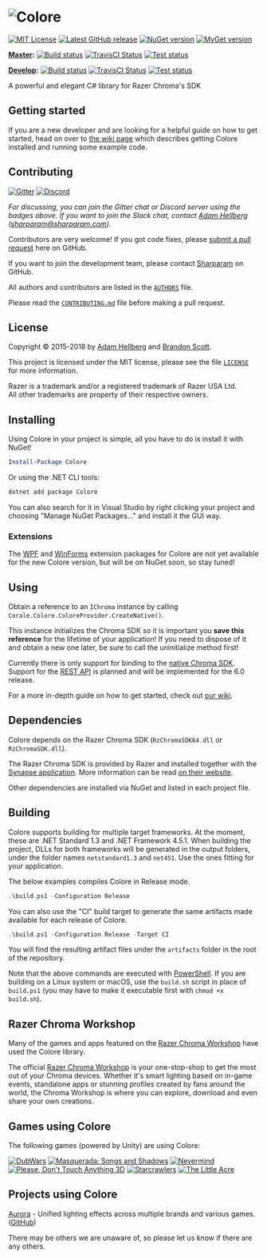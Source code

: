 # ![Colore][colorelogo]

[![MIT License][licensebadge]][license]
[![Latest GitHub release][ghreleasebadge]][ghrelease]
[![NuGet version][ngverbadge]][ng]
[![MyGet version][mgverbadge]][mg]

**[Master][master]:**
[![Build status][appveyor-master-badge]][appveyor-master-status]
[![TravisCI Status][travis-master-badge]][travis-master-status]
[![Test status][test-master-badge]][test-master-status]

**[Develop][develop]:**
[![Build status][appveyor-develop-badge]][appveyor-develop-status]
[![TravisCI Status][travis-develop-badge]][travis-develop-status]
[![Test status][test-develop-badge]][test-develop-status]

A powerful and elegant C# library for Razer Chroma's SDK

Getting started
---------------

If you are a new developer and are looking for a helpful guide on how to get started, head on over to
[the wiki page][getting-started] which describes getting Colore installed and running some example code.

Contributing
------------

[![Gitter][gitterbadge]][gitter]
[![Discord][discordbadge]][discord]

*For discussing, you can join the Gitter chat or Discord server using the badges above. If you want to join the Slack chat, contact [Adam Hellberg][sharp] ([sharparam@sharparam.com](mailto:sharparam@sharparam.com)).*

Contributors are very welcome! If you got code fixes, please [submit a pull request][newpull] here on GitHub.

If you want to join the development team, please contact [Sharparam][sharp] on GitHub.

All authors and contributors are listed in the [`AUTHORS`](AUTHORS) file.

Please read the [`CONTRIBUTING.md`](CONTRIBUTING.md) file before making a pull request.

License
-------

Copyright &copy; 2015-2018 by [Adam Hellberg][sharp] and [Brandon Scott][bs].

This project is licensed under the MIT license, please see the file [`LICENSE`](LICENSE) for more information.

Razer is a trademark and/or a registered trademark of Razer USA Ltd.  
All other trademarks are property of their respective owners.

Installing
----------

Using Colore in your project is simple, all you have to do is install it with NuGet!

```powershell
Install-Package Colore
```

Or using the .NET CLI tools:

```powershell
dotnet add package Colore
```

You can also search for it in Visual Studio by right clicking your project and choosing "Manage NuGet Packages..." and install it the GUI way.

### Extensions

The [WPF][colore-wpf] and [WinForms][colore-winforms] extension packages for Colore are not yet available for the new Colore version, but will be on NuGet soon, so stay tuned!

Using
-----

Obtain a reference to an `IChroma` instance by calling `Corale.Colore.ColoreProvider.CreateNative()`.

This instance initializes the Chroma SDK so it is important you **save this reference** for the lifetime of your application!
If you need to dispose of it and obtain a new one later, be sure to call the uninitialize method first!

Currently there is only support for binding to the [native Chroma SDK][chroma-native].
Support for the [REST API][chroma-rest] is planned and will be implemented for the 6.0 release.

For a more in-depth guide on how to get started, check out [our wiki][getting-started].

Dependencies
------------

Colore depends on the Razer Chroma SDK (`RzChromaSDK64.dll` or `RzChromaSDK.dll`).

The Razer Chroma SDK is provided by Razer and installed together with the [Synapse application][synapse].
More information can be read [on their website][rzdev].

Other dependencies are installed via NuGet and listed in each project file.

Building
--------

Colore supports building for multiple target frameworks.
At the moment, these are .NET Standard 1.3 and .NET Framework 4.5.1.
When building the project, DLLs for both frameworks will be generated in the output folders, under the folder names `netstandard1.3` and `net451`.
Use the ones fitting for your application.

The below examples compiles Colore in Release mode.

```powershell
.\build.ps1 -Configuration Release
```

You can also use the "CI" build target to generate the same artifacts made available for each release of Colore.

```powershell
.\build.ps1 -Configuration Release -Target CI
```

You will find the resulting artifact files under the `artifacts` folder in the root of the repository.

Note that the above commands are executed with [PowerShell][ps]. If you are building on a Linux system or macOS,
use the `build.sh` script in place of `build.ps1` (you may have to make it executable first with `chmod +x build.sh`).

Razer Chroma Workshop
---------------------

Many of the games and apps featured on the [Razer Chroma Workshop][workshop] have used the Colore library.

The official [Razer Chroma Workshop][workshop] is your one-stop-shop to get the most out of your Chroma devices. Whether it's smart lighting based on in-game events, standalone apps or stunning profiles created by fans around the world, the Chroma Workshop is where you can explore, download and even share your own creations.

Games using Colore
------------------

The following games (powered by Unity) are using Colore:

[![DubWars](http://cdn.akamai.steamstatic.com/steam/apps/290000/capsule_184x69.jpg)](http://store.steampowered.com/app/290000/)
[![Masquerada: Songs and Shadows](http://cdn.akamai.steamstatic.com/steam/apps/459090/capsule_184x69.jpg)](http://store.steampowered.com/app/459090/)
[![Nevermind](http://cdn.akamai.steamstatic.com/steam/apps/342260/capsule_184x69.jpg)](http://store.steampowered.com/app/342260/)
[![Please, Don't Touch Anything 3D](http://cdn.akamai.steamstatic.com/steam/apps/529590/capsule_184x69.jpg)](http://store.steampowered.com/app/529590/)
[![Starcrawlers](http://cdn.akamai.steamstatic.com/steam/apps/318970/capsule_184x69.jpg)](http://store.steampowered.com/app/318970/)
[![The Little Acre](http://cdn.akamai.steamstatic.com/steam/apps/423590/capsule_184x69.jpg)](http://store.steampowered.com/app/423590/)

Projects using Colore
---------------------

[Aurora](http://aurora.lastbullet.net/) - Unified lighting effects across multiple brands and various games. ([GitHub](https://github.com/antonpup/Aurora))

There may be others we are unaware of, so please let us know if there are any others.

[getting-started]: https://github.com/CoraleStudios/Colore/wiki/Getting-started
[newpull]: ../../pull/new/develop
[sharp]: https://github.com/Sharparam
[contrib]: ../../wiki/Contributing
[bs]: https://github.com/brandonscott
[master]: https://github.com/CoraleStudios/Colore/tree/master
[develop]: https://github.com/CoraleStudios/Colore/tree/develop

[license]: http://opensource.org/licenses/MIT
[licensebadge]: https://img.shields.io/badge/license-MIT-blue.svg
[ghrelease]: https://github.com/CoraleStudios/Colore/releases
[ghreleasebadge]: https://img.shields.io/github/release/CoraleStudios/Colore.svg?logo=github
[ng]: https://www.nuget.org/packages/Colore
[ngverbadge]: https://img.shields.io/nuget/v/Colore.svg
[mg]: https://www.myget.org/feed/coralestudios/package/nuget/Colore
[mgverbadge]: https://img.shields.io/myget/coralestudios/vpre/Colore.svg?label=myget

[appveyor-develop-status]: https://ci.appveyor.com/project/Corale/colore/branch/develop
[appveyor-develop-badge]: https://ci.appveyor.com/api/projects/status/st3y6fo0jqvhd8cg/branch/develop?svg=true
[travis-develop-status]: https://travis-ci.org/CoraleStudios/Colore
[travis-develop-badge]: https://travis-ci.org/CoraleStudios/Colore.svg?branch=develop
[test-develop-status]: https://ci.appveyor.com/project/Corale/colore/branch/develop/tests
[test-develop-badge]: https://img.shields.io/appveyor/tests/corale/Colore/develop.svg

[appveyor-master-status]: https://ci.appveyor.com/project/Corale/colore/branch/master
[appveyor-master-badge]: https://ci.appveyor.com/api/projects/status/st3y6fo0jqvhd8cg/branch/master?svg=true
[travis-master-status]: https://travis-ci.org/CoraleStudios/Colore
[travis-master-badge]: https://travis-ci.org/CoraleStudios/Colore.svg?branch=master
[test-master-status]: https://ci.appveyor.com/project/Corale/colore/branch/master/tests
[test-master-badge]: https://img.shields.io/appveyor/tests/corale/Colore/master.svg

[gitter]: https://gitter.im/CoraleStudios/Colore?utm_source=badge&utm_medium=badge&utm_campaign=pr-badge
[gitterbadge]: https://badges.gitter.im/Join%20Chat.svg
[discord]: https://discord.gg/4ysuMYK
[discordbadge]: https://img.shields.io/discord/102860784329052160.svg?label=discord&logo=discord

[colorelogo]: https://files.sharparam.com/2017/10/31/colore-logo.png
[colore-wpf]: https://github.com/CoraleStudios/Colore.Wpf
[colore-winforms]: https://github.com/CoraleStudios/Colore.WinForms

[rzdev]: http://developer.razerzone.com/chroma
[synapse]: https://www.razerzone.com/synapse
[chroma-native]: https://assets.razerzone.com/dev_portal/C%2B%2B/html/index.html
[chroma-rest]: https://assets.razerzone.com/dev_portal/REST/html/index.html

[ps]: https://docs.microsoft.com/en-us/powershell/

[workshop]: http://www.razerzone.com/chroma-workshop/
